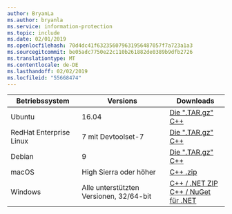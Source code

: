 ```yaml
---
author: BryanLa
ms.author: bryanla
ms.service: information-protection
ms.topic: include
ms.date: 02/01/2019
ms.openlocfilehash: 70d4dc41f632356079631956487057f7a723a1a3
ms.sourcegitcommit: be05adc7750e22c110b261882de0389b9dfb2726
ms.translationtype: MT
ms.contentlocale: de-DE
ms.lasthandoff: 02/02/2019
ms.locfileid: "55668474"
---
```

| Betriebssystem | Versions | Downloads |
|------------------|----------|----------|
| Ubuntu  |  16.04 | [Die ".TAR.gz" C++](https://aka.ms/mipsdkbinaries) |
| RedHat Enterprise Linux | 7 mit Devtoolset-7 | [Die ".TAR.gz" C++](https://aka.ms/mipsdkbinaries) |
| Debian  | 9 | [Die ".TAR.gz" C++](https://aka.ms/mipsdkbinaries) |
| macOS   | High Sierra oder höher | [C++ .zip](https://aka.ms/mipsdkbinaries) |
| Windows | Alle unterstützten Versionen, 32/64-bit | [C++ / .NET ZIP](https://aka.ms/mipsdkbinaries)<br>[C++ / NuGet für .NET](https://www.nuget.org/packages?q=Microsoft.InformationProtection) |

